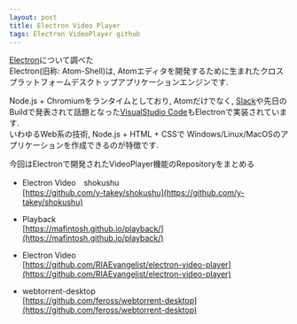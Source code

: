 ```yaml
---
layout: post
title: Electron Video Player
tags: Electron VideoPlayer github 
---
```


[Electron](http://electron.atom.io/)について調べた<br>
Electron(旧称: Atom-Shell)は, Atomエディタを開発するために生まれたクロスプラットフォームデスクトップアプリケーションエンジンです.<br>

Node.js + Chromiumをランタイムとしており, Atomだけでなく, [Slack](https://slack.com/)や先日のBuildで発表されて話題となった[VisualStudio Code](https://code.visualstudio.com/)もElectronで実装されています.<br>
いわゆるWeb系の技術, Node.js + HTML + CSSで Windows/Linux/MacOSのアプリケーションを作成できるのが特徴です.<br>

今回はElectronで開発されたVideoPlayer機能のRepositoryをまとめる


* Electron Video　shokushu　<br>
[https://github.com/y-takey/shokushu](https://github.com/y-takey/shokushu)

* Playback<br>
[https://mafintosh.github.io/playback/](https://mafintosh.github.io/playback/)

* Electron Video<br>
[https://github.com/RIAEvangelist/electron-video-player](https://github.com/RIAEvangelist/electron-video-player)

* webtorrent-desktop<br>
[https://github.com/feross/webtorrent-desktop](https://github.com/feross/webtorrent-desktop)


